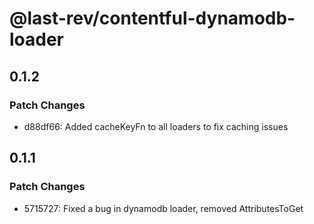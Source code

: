 # @last-rev/contentful-dynamodb-loader

## 0.1.2

### Patch Changes

- d88df66: Added cacheKeyFn to all loaders to fix caching issues

## 0.1.1

### Patch Changes

- 5715727: Fixed a bug in dynamodb loader, removed AttributesToGet
